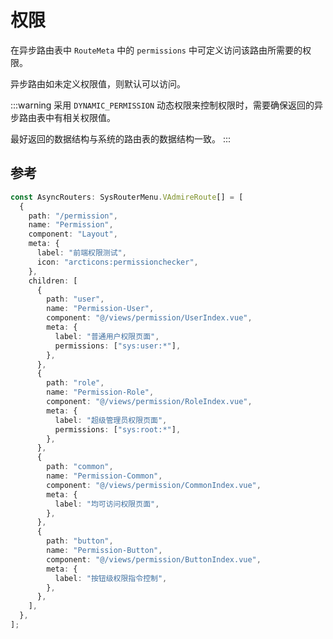 # 权限

在异步路由表中 `RouteMeta` 中的 `permissions` 中可定义访问该路由所需要的权限。

异步路由如未定义权限值，则默认可以访问。

:::warning
采用 `DYNAMIC_PERMISSION` 动态权限来控制权限时，需要确保返回的异步路由表中有相关权限值。

最好返回的数据结构与系统的路由表的数据结构一致。
:::

## 参考

```typescript
const AsyncRouters: SysRouterMenu.VAdmireRoute[] = [
  {
    path: "/permission",
    name: "Permission",
    component: "Layout",
    meta: {
      label: "前端权限测试",
      icon: "arcticons:permissionchecker",
    },
    children: [
      {
        path: "user",
        name: "Permission-User",
        component: "@/views/permission/UserIndex.vue",
        meta: {
          label: "普通用户权限页面",
          permissions: ["sys:user:*"],
        },
      },
      {
        path: "role",
        name: "Permission-Role",
        component: "@/views/permission/RoleIndex.vue",
        meta: {
          label: "超级管理员权限页面",
          permissions: ["sys:root:*"],
        },
      },
      {
        path: "common",
        name: "Permission-Common",
        component: "@/views/permission/CommonIndex.vue",
        meta: {
          label: "均可访问权限页面",
        },
      },
      {
        path: "button",
        name: "Permission-Button",
        component: "@/views/permission/ButtonIndex.vue",
        meta: {
          label: "按钮级权限指令控制",
        },
      },
    ],
  },
];
```
